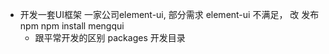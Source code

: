 - 开发一套UI框架 
  一家公司element-ui, 部分需求
  element-ui 不满足， 改
  发布npm npm install mengqui
  - 跟平常开发的区别
    packages 开发目录